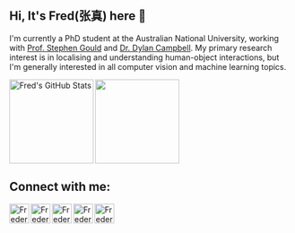 ## Hi, It's Fred(张真) here 👋

I'm currently a PhD student at the Australian National University, working with [Prof. Stephen Gould](http://users.cecs.anu.edu.au/~sgould/) and [Dr. Dylan Campbell](https://sites.google.com/view/djcampbell). My primary research interest is in localising and understanding human-object interactions, but I'm generally interested in all computer vision and machine learning topics.

<img align="left" alt="Fred's GitHub Stats" src="https://github-readme-stats.vercel.app/api?username=fredzzhang&include_all_commits=true&hide=contribs&show_icons=true&count_private=true&theme=chartreuse-dark&hide_border=true" height="150"/>
<img align="center" src="https://github-readme-stats.vercel.app/api/top-langs/?username=fredzzhang&layout=compact&theme=chartreuse-dark&hide_border=true" height="150"/>


## Connect with me:

[<img align="left" alt="FredericZhang | Google Scholar" width="35px" src="https://user-images.githubusercontent.com/11484831/124265883-aaeb3880-db79-11eb-98c0-982548e03488.png" />][scholar]
[<img align="left" alt="FredericZhang | YouTube" width="35px" src="https://user-images.githubusercontent.com/11484831/102576019-afee1a80-4148-11eb-9dee-0efd9a6b98ba.png" />][youtube]
[<img align="left" alt="FredericZhang | Twitter" width="35px" src="https://user-images.githubusercontent.com/11484831/102576039-bc727300-4148-11eb-9b25-1d5dc283223d.png" />][twitter]
[<img align="left" alt="FredericZhang | LinkedIn" width="35px" src="https://user-images.githubusercontent.com/11484831/102576050-c72d0800-4148-11eb-96bb-8c634bdfcb05.png" />][linkedin]
[<img align="left" alt="FredericZhang | Instagram" width="35px" src="https://user-images.githubusercontent.com/11484831/102576056-d01dd980-4148-11eb-941b-7fba9b89feeb.png" />][instagram]

[youtube]: https://www.youtube.com/channel/UCTtycgodYPRS6xtZsxJzdug
[scholar]: https://scholar.google.com/citations?user=b1PQadgAAAAJ&hl=en
[twitter]: https://twitter.com/fredzzhang
[linkedin]: https://www.linkedin.com/in/frederic-z-zhang
[instagram]: https://www.instagram.com/fredzzhang/
